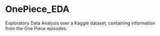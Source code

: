 # OnePiece_EDA
Exploratory Data Analysis over a Kaggle dataset, containing information from the One Piece episodes.
